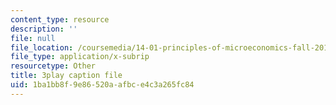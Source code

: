 ```yaml
---
content_type: resource
description: ''
file: null
file_location: /coursemedia/14-01-principles-of-microeconomics-fall-2018/1ba1bb8f9e86520aafbce4c3a265fc84_ufrYzoR_4xE.vtt
file_type: application/x-subrip
resourcetype: Other
title: 3play caption file
uid: 1ba1bb8f-9e86-520a-afbc-e4c3a265fc84
---
```

